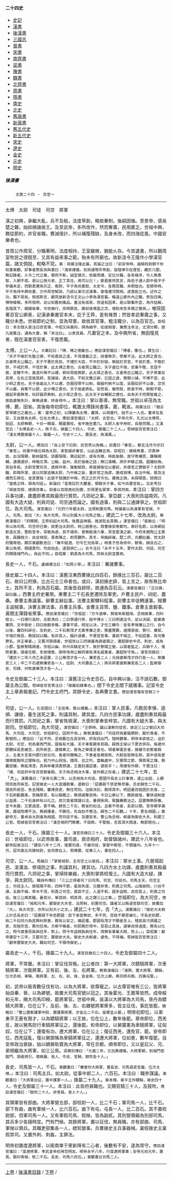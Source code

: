  



#### 二十四史

*   [史記](../a01/a01.md)
*   [漢書](../a02/a02.md)
*   [後漢書](../a03/a03.md)
*   [三國志](../a04/a04.md)
*   [晉書](../a05/a05.md)
*   [宋書](../a06/a06.md)
*   [南齊書](../a07/a07.md)
*   [梁書](../a08/a08.md)
*   [陳書](../a09/a09.md)
*   [魏書](../a10/a10.md)
*   [北齊書](../a11/a11.md)
*   [周書](../a12/a12.md)
*   [隋書](../a13/a13.md)
*   [南史](../a14/a14.md)
*   [北史](../a15/a15.md)
*   [舊唐書](../a16/a16.md)
*   [新唐書](../a17/a17.md)
*   [舊五代史](../a18/a18.md)
*   [新五代史](../a19/a19.md)
*   [宋史](../a20/a20.md)
*   [遼史](../a21/a21.md)
*   [金史](../a22/a22.md)
*   [元史](../a23/a23.md)
*   [明史](../a24/a24.md)


##### 後漢書
　　
	`志第二十四 ‧ 百官一`   

* * *

太傅　太尉　司徒　司空　將軍

漢之初興，承繼大亂，兵不及戢，法度草創，略依秦制，後嗣因循。至景帝，感吳楚之難，始抑損諸侯王。及至武帝，多所改作，然而奢廣，民用匱乏。世祖中興，務從節約，并官省職，費減億計，所以補復殘缺，及身未改，而四海從風，中國安樂者也。

昔周公作周官，分職著明，法度相持，王室雖微，猶能乆存。今其遺書，所以觀周室牧民之德旣至，又其有益來事之範，殆未有所窮也。故新汲令王隆作小學漢官篇，諸文倜說，較略不究。`案：胡廣注隆此篇，其論之注曰：「前安帝時，越騎校尉劉千秋校書東觀，好事者樊長孫與書曰：『漢家禮儀，叔孫通等所草創，皆隨律令在理官，藏於几閣，無記錄者，乆令二代之業，闇而不彰。誠宜撰次，依擬周禮，定位分職，各有條序，令人無愚智，入朝不惑。君以公族元老，正丁其任，焉可以已！』劉君甚然其言，與邑子通人郎中張平子參議未定，而劉君遷為宗正、衞尉，平子為尚書郎、太史令，各務其職，未暇恤也。至順帝時，平子為侍中典校書，方作周官解說，乃欲以漸次述漢事，會復遷河閒相，遂莫能立也。述作之功，獨不易矣。旣感斯言，顧見故新汲令王文山小學為漢官篇，略道公卿外內之職，旁及四夷，博物條暢，多所發明，足以知舊制儀品。蓋法有成易，而道有因革，是以聊集所宜，為作詁解，各隨其下，綴續後事，令世施行，庶明厥旨，廣前後憤盈之念，增助來哲多聞之覽焉。」`唯班固著百官公卿表，記漢承秦置官本末，訖于王莽，差有條貫；然皆孝武奢廣之事，又職分未悉。世祖節約之制，宜為常憲，故依其官簿，粗注職分，以為百官志。`臣昭曰：本志旣乆是注曰百官簿，今昭又採異同，俱為細字，如或相冒，兼應注本注，尤須分顯，故凡是舊注，通為大書，稱「本注曰」，以表其異。`凡置官之本，及中興所省，無因復見者，旣在漢書百官表，不復悉載。

太傅，上公一人。`大戴記曰：「傅，傅之德義也。」應劭漢官儀曰：「傅者，覆也。」賈生曰：「天子不喻於先聖之德，不知君民之道，不見禮義之正，詩書無宗，學業不法，此太師之責也，古者齊太公職之。天子不惠於庶民，不禮於大臣，不中於折獄，無經於百官，不哀於喪，不敬於祭，不戒於齊，不信於事，此太傅之責也，古者周公職之。天子處位不端，受業不敬，言語不敘，音聲不中，進退升降不以禮，俯仰周旋無節，此太保之責也，古者燕召公職之。天子燕業反其學，左右之習詭其師，荅諸侯，遇大臣，不知文雅之辭，已語之適，簡聞小誦，不博不習，此少師之責也。天子居處出入不以禮，衣服冠帶不以制，御器列側不以度，采服從好不以章，忿恱不以義，與奪不以節，此少傅之責也。天子居處燕私，安而易，樂而耽，飲食不時，醉飽不節，寢起早晏無常，玩好器弄無制，此少保之責也。此古天子自輔弼之禮也，自為天子而賢智維之，故能慮無失計，舉無過事，終身得中。」`本注曰：掌以善導，無常職。世祖以卓茂為太傅，薨，因省。其後每帝初即位，輒置太傅錄尚書事，薨，輒省。`胡廣注曰：「猶古冢宰總己之義也。」案：靈帝之初，以陳蕃為太傅，蕃誅，以胡廣代，始不止一人也。董卓在長安，又自尊為太師，位在太傅上。應劭漢官儀曰：「太師，古官也。平帝元年，孔光以太傅見，授詔，太師無朝，十日一賜餐，賜靈壽杖，省中施坐置几。太師入省中用杖，自是而闕。」又漢官云：「太傅長史一人，秩千石，掾屬二十四人，令史、御屬二十二人。」荀綽晉百官表注曰：「漢太傅置掾屬十人，御屬一人，令史十二人，置長史，與漢異。」`

太尉，公一人。`應劭曰：「自上安下曰尉，武官悉以為稱。」前書曰「秦官」，鄭玄注月令亦曰「秦官」。尚書中候云舜為太尉，束晳據非秦官，以此追難玄焉。臣昭曰：緯候衆書，宗貴神詭，出沒隱顯，動挾誕怪。該覈陰陽，徼迎起伏，或有先徵，時能後驗，故守寄構思，雜稱曉輔，通儒達好，時略文滯。公輸、益州，具於張衡之詰；無口漢輔，炳乎尹敏之諷。圖讖紛偽，其俗多矣。太尉官實司天，虞舜作宰，璇衡賦政，將是據後位以書前，非唐官之實號乎？太尉所職，即舜所掌，遂以同掌追稱太尉，乃中候之妄，蓋非官之為謬。康成淵博，自注中候，裁及注禮而忘舜位，豈其實哉！此是不發譏於中候，而正之於月令也。廣微之誚，未探碩意。說菀曰「當堯之時，舜為司徒」。新論曰「昔堯試於大麓者，領錄天子事，如今尚書官矣」。古史考曰「舜居百揆，總領百事」。說者以百揆堯初別置，於周更名冢宰，斯其然矣。`本注曰：掌四方兵事功課，歲盡即奏其殿最而行賞罰。凡郊祀之事，掌亞獻；大喪則告謚南郊。凡國有大造大疑，則與司徒、司空通而論之。國有過事，則與二公通諫爭之。世祖即位，為大司馬。`漢官儀曰：「元狩六年罷太尉，法周制置司馬。時議者以為漢軍有官候、千人、司馬，故加『大』為大司馬，所以別異大小司馬之號。」`建武二十七年，改為太尉。`蔡質漢儀曰：「府開闕，王莽初起大司馬，後篡盜神器，故遂貶去其闕。」漢官儀曰：「張衡云：『明帝以為司馬、司空府已榮，欲更治太尉府。時公趙憙也。西曹掾安衆鄭均，素好名節，以為朝廷新造北宮，整飭官寺，旱魃為虐，民不堪命，曾無殷湯六事，周宣雲漢之辭。今府本館陶公主第舍，員職旣少，自足相受。憙表陳之，即見聽許。其冬，帝臨辟雍，歷二府，光觀壯麗，而太尉府獨卑陋。顯宗東顧歎息曰：「椎牛縱酒，勿令乞兒為宰。」時憙子世為侍中，驂乘，歸具白之，憙以為恨，頻譴責均，均自劾去，道發病亡。』」古今注曰「永平十五年，更作太尉、司徒、司空府開陽城門內」，與此不同。」臣昭案：劉虞為大司馬，而與太尉並置焉。`

長史一人，千石。`盧植禮注曰：「如周小宰。」`本注曰：署諸曹事。

掾史屬二十四人。本注曰：漢舊注東西曹掾比四百石，餘掾比三百石，屬比二百石，故曰公府掾，比古元士三命者也。或曰，漢初掾史辟，皆上言之，故有秩比命士。其所不言，則為百石屬。其後皆自辟除，故通為百石云。`漢書音義曰：「正曰掾，副曰屬。」`西曹主府史署用。東曹主二千石長吏遷除及軍吏。戶曹主民戶、祠祀、農桑。奏曹主奏議事。辭曹主辭訟事。法曹主郵驛科程事。尉曹主卒徒轉運事。賊曹主盜賊事。決曹主罪法事。兵曹主兵事。金曹主貨幣、鹽、鐵事。倉曹主倉穀事。黃閤主簿錄省衆事。`應劭漢官儀曰：「世祖詔：『方今選舉，賢佞朱紫錯用。丞相故事，四科取士。一曰德行高妙，志節清白；二曰學通行修，經中博士；三曰明達法令，足以決疑，能案章覆問，文中御史；四曰剛毅多略，遭事不惑，明足以決，才任三輔令：皆有孝悌廉公之行。自今以後，審四科辟召，及刺史、二千石察茂才尤異孝廉之吏，務盡實覈，選擇英俊、賢行、廉絜、平端於縣邑，務授試以職。有非其人，臨計過署，不便習官事，書疏不端正，不如詔書，有司奏罪名，并正舉者。』又舊河隄謁者，世祖改以三府掾屬為謁者領之，遷超御史中丞、刺史，或為小郡。監察黎陽謁者，世祖以幽、并州兵騎定天下，故於黎陽立營，以謁者監之，兵騎千人，復除甚重。謁者任輕，多放情態，順帝改用公解府掾有清名威重者，遷超牧守焉。」漢官目錄曰：「建武十二年八月乙未詔書，三公舉茂才各一人，廉吏各二人；光祿歲舉茂才四行各一人，察廉吏三人；中二千石歲察廉吏各一人，廷尉、大司農各二人；將兵將軍歲察廉吏各二人；監察御史、司隷、州牧歲舉茂才各一人。」`

令史及御屬二十三人。本注曰：漢舊注公令史百石，自中興以後，注不說石數。御屬主為公御。`荀綽晉百官表注曰：「御屬如錄事也。」`閤下令史主閤下威儀事。記室令史主上章表報書記。門令史主府門。其餘令史，各典曹文書。`應劭漢官儀有官騎三十人。`

司徒，公一人。`孔安國曰：「主徒衆，敎以禮義。」`本注曰：掌人民事。凡敎民孝悌、遜順、謙儉，養生送死之事，則議其制，建其度。凡四方民事功課，歲盡則奏其殿最而行賞罰。凡郊祀之事，掌省牲視濯，大喪則掌奉安梓宮。凡國有大疑大事，與太尉同。世祖即位，為大司徒，`漢官儀曰：「王莽時，議以漢無司徒官，故定三公之號曰大司馬、大司徒、大司空。世祖即位，因而不改。」蔡質漢儀曰：「司徒府與蒼龍闕對，厭於尊者，不敢號府。」應劭曰：「此不然。丞相舊位在長安時，府有四出門，隨時聽事，明帝本欲依之，迫於太尉、司空，但為東西門耳。國每有大議，天子車駕親幸其殿。殿西王侯以下更衣併存。每歲州郡聽採長吏臧否，民所疾苦，還條奏之，是為之舉謠言者也。頃者舉謠言者，掾屬令史都會殿上，主者大言某州郡行狀云何，善者同聲稱之，不善者各爾銜枚。大較皆取無名勢，其中或有愛憎微裁黜陟之闇昧也。若乃中山祝恬，踐周、召之列，當軸處中，忘謇諤之節，憚首尾之譏，縣囊捉撮，無能清澄，其與申屠須責鄧通，王嘉封還詔書，邈矣乎！」周禮有外朝，干寶注曰：「禮，司徒府中有百官朝會殿，天子與丞相決大事，是外朝之存者。」`建武二十七年，去「大」。`漢舊儀曰：「哀帝元壽二年，以丞相為大司徒。郡國守長史上計事竟，遣公出庭，上親問百姓所疾苦。記室掾史一人大音讀敕畢，遣敕曰：『詔書殿下禁吏無苛暴。丞史歸告二千石，順民所疾苦。急去殘賊，審擇良吏，無任苛刻。治獄決訟，務得其中。明詔憂百姓困於衣食，二千石帥勸農桑，思稱厚恩，有以賑贍之，無煩撓奪民時。今日公卿以下，務飭儉恪，奢侈過制度以益甚，二千石身帥有以化之。民冗食者請謹以法，養視疾病，致醫藥務治之。詔書無飾厨養，至今未變，又更過度，甚不稱。歸告二千石，務省約如法。且案不改者，長吏以聞。官寺鄉亭漏敗，牆垣阤壞不治，無辦護者，不勝任，先自劾不應法。歸告二千石聽。』十年，更名相國。」案獻帝方，董卓自太尉進為相國，而司徒不省。及建安末，曹公為丞相，郗慮為御史大夫，則罷三公官。荀綽晉百官表注曰：「漢丞相府門無蘭，不設鈴，不警鼓，言其深大闊遠，無節限也。」`

長史一人，千石。掾屬三十一人。`漢官目錄曰三十人。`令史及御屬三十六人。本注曰：世祖即位，以武帝故事，置司直，居丞相府，助督錄諸州，建武十八年省也。`獻帝起居注曰：「建安八年十二月，復置司直，不屬司徒，掌督中都官，不領諸州。九年十一月，詔司直比司隷校尉，坐同席在上，假傳置，從事三人，書佐四人。」`

司空，公一人。`馬融曰：「掌營城郭，主司空土以居民。」`本注曰：掌水土事。凡營城起邑、浚溝洫、修墳防之事，則議其利，建其功。凡四方水土功課，歲盡則奏其殿最而行賞罰。凡郊祀之事，掌掃除樂器，大喪則掌將校復土。凡國有大造大疑，諫爭，與太尉同。`韓詩外傳曰：「三公之得者何？曰司馬、司空、司徒也。司馬主天，司空主土，司徒主人。故陰陽不和，四時不節，星辰失度，災變非常，則責之司馬。山陵崩阤，川谷不通，五穀不植，草木不茂，則責之司空。君臣不正，人道不和，國多盜賊，民怨其上，則責之司徒。故三公典其職，憂其分，舉其辨，明其得，此之謂三公之事。」`世祖即位，為大司空，`應劭漢官儀曰：「綏和元年，罷御史大夫官，法周制，初置司空。議者又以縣道官獄司空，故覆加『大』，為大司空，亦所以別大小之文。」`建武二十七年，去「大」。`漢舊儀曰：「御史大夫敕上計丞長史曰：『詔書殿下布告郡國：臣下承宣無狀，多不究，百姓不蒙恩被化，守長史到郡，與二千石同力為民興利除害，務有以安之，稱詔書。郡國有茂才不顯者言上。殘民貪污煩擾之吏，百姓所苦，務勿任用。方察不稱者，刑罰務於得中，惡惡止其身。選舉民侈過度，務有以化之。問今歲善惡孰與往年，對上。問今年盜賊孰與往年，得無有羣輩大賊，對上。』」臣昭案：獻帝建安十三年，又罷司空，置御史大夫。御史大夫郗慮，慮免，不得補。荀綽晉百官表注曰：「獻帝置御史大夫，職如司空，不領侍御史。」`

屬長史一人，千石。掾屬二十九人。`漢官目錄云二十四人。`令史及御屬四十二人。

將軍，不常置。本注曰：掌征伐背叛。比公者四：第一大將軍，次驃騎將軍，次車騎將軍，次衞將軍。又有前、後、左、右將軍。`蔡質漢儀曰：「漢興，置大將軍、驃騎，位次丞相，車騎、衞將軍、左、右、前、後，皆金紫，位次上卿。典京師兵衞，四夷屯警。」`

初，武帝以衞青數征伐有功，以為大將軍，欲尊寵之。以古尊官唯有三公，皆將軍始自秦、晉，以為卿號，故置大司馬官號以冠之。其後霍光、王鳳等皆然。成帝綏和元年，賜大司馬印綬，罷將軍官。世祖中興，吳漢以大將軍為大司馬，景丹為驃騎大將軍，位在公下，及前、後、左、右雜號將軍衆多，皆主征伐，事訖皆罷。`魏略曰：「曹公置都護軍中尉，置護軍將軍，亦皆比二千石，旋軍並止罷。」`明帝初即位，以弟東平王蒼有賢才，以為驃騎將軍；以王故，位在公上，數年後罷。章帝即位，西羌反，故以舅馬防行車騎將軍征之，還後罷。和帝即位，以舅竇憲為車騎將軍，征匈奴，位在公下；還復有功，遷大將軍，位在公上；復征西羌，還免官，罷。安帝即位，西羌寇亂，復以舅鄧隲為車騎將軍征之，還遷大將軍，位如憲，數年復罷。自安帝政治衰缺，始以嫡舅耿寶為大將軍，常在京都。順帝即位，又以皇后父、兄、弟相繼為大將軍，如三公焉。`梁兾別傳曰：「元嘉二年，又加兾禮儀。大將軍朝，到端門若龍門，謁者將引。增掾屬、舍人、令史、官騎、鼓吹各十人。」`

長史、司馬皆一人，千石。`東觀書曰：「竇憲作大將軍，置長史、司馬員吏官屬，位次太傅。」`本注曰：司馬主兵，如太尉。從事中郎二人，六百石。本注曰：職參謀議。`東觀書曰：「大將軍出征，置中護軍一人。」`掾屬二十九人。`案本傳，東平王作驃騎，掾史四十人。`令史及御屬三十一人。本注曰：此皆府員職也。又賜官騎三十人，及鼓吹。`應劭漢官儀曰：「鼓吹二十人，非常員。舍人十人。」`

其領軍皆有部曲。大將軍營五部，部校尉一人，比二千石；軍司馬一人，比千石。部下有曲，曲有軍候一人，比六百石。曲下有屯，屯長一人，比二百石。其不置校尉部，但軍司馬一人。又有軍假司馬、假候，皆為副貳。其別營領屬為別部司馬，其兵多少各隨時宜。門有門候。其餘將軍，置以征伐，無員職，亦有部曲、司馬、軍候以領兵。其職吏部集各一人，緫知營事。兵曹掾史主兵事器械。稟假掾史主稟假禁司。又置外刺、刺姦，主罪法。

明帝初置度遼將軍，以衞南單于衆新降有二心者，後數有不安，遂為常守。`應劭漢官儀曰：「度遼將軍，孝武皇帝初用范明友。明帝永平八年，行度遼將軍事；安帝元初元年，置真。銀印青綬，秩二千石。長史、司馬六百石。」東觀書云司馬二人。`

* * *

[上卷](113.md) / [後漢書目錄](a03.md) / [下卷](115.md) /			  

    